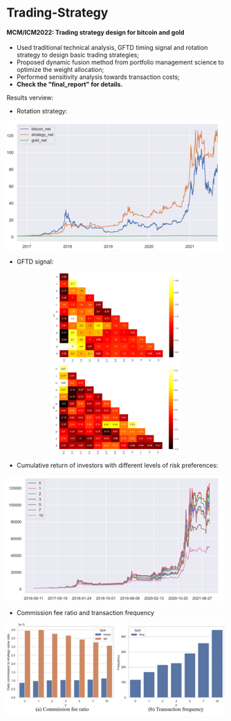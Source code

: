 # Trading-Strategy
#### **MCM/ICM2022: Trading strategy design for bitcoin and gold** <br>
- Used traditional technical analysis, GFTD timing signal and rotation strategy to design basic trading strategies; <br>
- Proposed dynamic fusion method from portfolio management science to optimize the weight allocation; <br>
- Performed sensitivity analysis towards transaction costs; <br>
- **Check the "final_report" for details.**

Results verview:
- Rotation strategy:
<img src="./images/rotation.png" width="700">

- GFTD signal:
<center class="half">
    <img src="./images/gftd_heat_bitcoin.png" width="300"/>
    <img src="./images/gftd_heat_gold.png" width="300"/>
</center>


- Cumulative return of investors with different levels of risk preferences:
<img src="./figures/gamma.png" width="700">

- Commission fee ratio and transaction frequency
<img src="./figures/commission-gamma.png" width="700">
